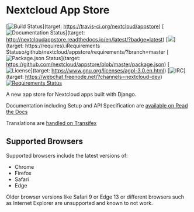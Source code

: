 # Nextcloud App Store

[![Build Status](https://travis-ci.org/nextcloud/appstore.svg?branch=master)](target: https://travis-ci.org/nextcloud/appstore)
[![Documentation Status](https://readthedocs.org/projects/nextcloudappstore/badge/?version=latest)](target: http://nextcloudappstore.readthedocs.io/en/latest/?badge=latest)
[![](https://requires.io/github/nextcloud/appstore/requirements.svg?branch=master)](target: https://requires).iRequirements Statuso/github/nextcloud/appstore/requirements/?branch=master
[![Package.json Status](https://david-dm.org/nextcloud/appstore.svg)](target: https://github.com/nextcloud/appstore/blob/master/package.json)
[![License](https://img.shields.io/badge/license-AGPLv3+-blue.svg)](target: https://www.gnu.org/licenses/agpl-3.0.en.html)
[![IRC](https://img.shields.io/badge/irc%20channel-%23nextcloud--dev%20on%20freenode-blue.svg)](target: https://webchat.freenode.net/?channels=nextcloud-dev)
[![Requirements Status](https://requires.io/github/nextcloud/appstore/requirements.svg?branch=master)](https://requires.io/github/nextcloud/appstore/requirements/?branch=master)

A new app store for Nextcloud apps built with Django.

Documentation including Setup and API Specification are [available on Read the Docs](https://nextcloudappstore.readthedocs.io/en/latest/)

Translations are [handled on Transifex](https://www.transifex.com/nextcloud/nextcloud/appstore/)

## Supported Browsers

Supported browsers include the latest versions of:

* Chrome
* Firefox
* Safari
* Edge

Older browser versions like Safari 9 or Edge 13 or different browsers such as Internet Explorer are unsupported and known to not work.
